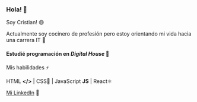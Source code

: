 ### Hola! 👋
Soy Cristian! 😄

Actualmente soy cocinero de profesión pero estoy orientando mi vida hacia una carrera IT 💪
#### Estudié programación en *Digital House* 🚀

Mis habilidades ⚡

HTML **</>** | CSS🎨 | JavaScript **JS** | React⚛️

[Mi LinkedIn](https://www.linkedin.com/in/cristian-leiva-l/) 💫
